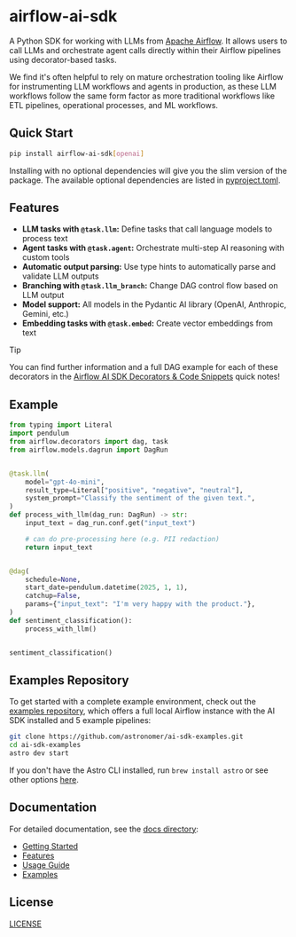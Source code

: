 # airflow-ai-sdk

A Python SDK for working with LLMs from [Apache Airflow](https://github.com/apache/airflow). It allows users to call LLMs and orchestrate agent calls directly within their Airflow pipelines using decorator-based tasks.

We find it's often helpful to rely on mature orchestration tooling like Airflow for instrumenting LLM workflows and agents in production, as these LLM workflows follow the same form factor as more traditional workflows like ETL pipelines, operational processes, and ML workflows.

## Quick Start

```bash
pip install airflow-ai-sdk[openai]
```

Installing with no optional dependencies will give you the slim version of the package. The available optional dependencies are listed in [pyproject.toml](https://github.com/astronomer/airflow-ai-sdk/blob/main/pyproject.toml#L17).

## Features

- **LLM tasks with `@task.llm`:** Define tasks that call language models to process text
- **Agent tasks with `@task.agent`:** Orchestrate multi-step AI reasoning with custom tools
- **Automatic output parsing:** Use type hints to automatically parse and validate LLM outputs
- **Branching with `@task.llm_branch`:** Change DAG control flow based on LLM output
- **Model support:** All models in the Pydantic AI library (OpenAI, Anthropic, Gemini, etc.)
- **Embedding tasks with `@task.embed`:** Create vector embeddings from text

> [!TIP]
> You can find further information and a full DAG example for each of these decorators in the [Airflow AI SDK Decorators & Code Snippets](https://www.astronomer.io/ebooks/quick-notes-airflow-ai-sdk-decorators-code-snippets/) quick notes!

## Example

```python
from typing import Literal
import pendulum
from airflow.decorators import dag, task
from airflow.models.dagrun import DagRun


@task.llm(
    model="gpt-4o-mini",
    result_type=Literal["positive", "negative", "neutral"],
    system_prompt="Classify the sentiment of the given text.",
)
def process_with_llm(dag_run: DagRun) -> str:
    input_text = dag_run.conf.get("input_text")

    # can do pre-processing here (e.g. PII redaction)
    return input_text


@dag(
    schedule=None,
    start_date=pendulum.datetime(2025, 1, 1),
    catchup=False,
    params={"input_text": "I'm very happy with the product."},
)
def sentiment_classification():
    process_with_llm()


sentiment_classification()
```

## Examples Repository

To get started with a complete example environment, check out the [examples repository](https://github.com/astronomer/ai-sdk-examples), which offers a full local Airflow instance with the AI SDK installed and 5 example pipelines:

```bash
git clone https://github.com/astronomer/ai-sdk-examples.git
cd ai-sdk-examples
astro dev start
```

If you don't have the Astro CLI installed, run `brew install astro` or see other options [here](https://www.astronomer.io/docs/astro/cli/install-cli).

## Documentation

For detailed documentation, see the [docs directory](docs/):

- [Getting Started](docs/index.md)
- [Features](docs/features.md)
- [Usage Guide](docs/usage.md)
- [Examples](docs/examples/index.md)

## License

[LICENSE](LICENSE)
